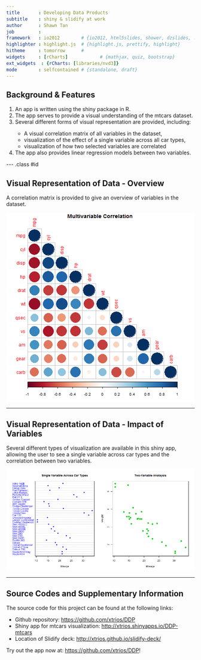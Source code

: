 ```yaml
---
title       : Developing Data Products
subtitle    : shiny & slidify at work
author      : Shawn Tan
job         : 
framework   : io2012        # {io2012, html5slides, shower, dzslides, ...}
highlighter : highlight.js  # {highlight.js, prettify, highlight}
hitheme     : tomorrow      # 
widgets     : [rCharts]            # {mathjax, quiz, bootstrap}
ext_widgets  : {rCharts: [libraries/nvd3]}
mode        : selfcontained # {standalone, draft}
---
```


## Background & Features

<ol>
<li> An app is written using the shiny package in R.</li>
<li> The app serves to provide a visual understanding of the mtcars dataset.</li>
<li> Several different forms of visual representation are provided, including: </li>
<ul>
<li>  A visual correlation matrix of all variables in the dataset,</li>
<li>  visualization of the effect of a single variable across all car types,</li>
<li>  visualization of how two selected variables are correlated</li>
</ul>
<li> The app also provides linear regression models between two variables. </li>
</ol>

--- .class #id 

## Visual Representation of Data - Overview

A correlation matrix is provided to give an overview of variables in the dataset.

![plot of chunk unnamed-chunk-1](assets/fig/unnamed-chunk-1-1.png) 

---

## Visual Representation of Data - Impact of Variables

Several different types of visualization are available in this shiny app, allowing the user to see a single variable across car types and the correlation between two variables.

![plot of chunk unnamed-chunk-2](assets/fig/unnamed-chunk-2-1.png) 

---

## Source Codes and Supplementary Information

The source code for this project can be found at the following links:

- Github repository: https://github.com/xtrios/DDP
- Shiny app for mtcars visualization: http://xtrios.shinyapps.io/DDP-mtcars
- Location of Slidify deck: http://xtrios.github.io/slidify-deck/

Try out the app now at: https://github.com/xtrios/DDP!


